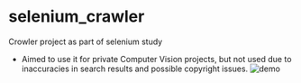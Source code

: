 # selenium_crawler
Crowler project as part of selenium study
* Aimed to use it for private Computer Vision projects, but not used due to inaccuracies in search results and possible copyright issues.
![demo](https://github.com/reason-rock/selenium_crawler/assets/98293904/f9907769-9ac1-4f6c-b289-059d562de64f)
